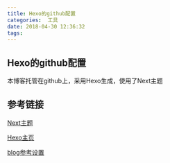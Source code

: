 ```yaml
---
title: Hexo的github配置
categories:  工具
date: 2018-04-30 12:36:32
tags:
---
```


## Hexo的github配置

本博客托管在github上，采用Hexo生成，使用了Next主题

## 参考链接

[Next主题](http://theme-next.iissnan.com/)

[Hexo主页](https://hexo.io/zh-cn/docs/)

[blog参考设置](http://dmkf.xyz/categories/%E5%8D%9A%E5%AE%A2%E6%90%AD%E5%BB%BA%E4%BB%8E%E5%85%A5%E9%97%A8%E5%88%B0%E6%87%B5%E5%9C%88/)

